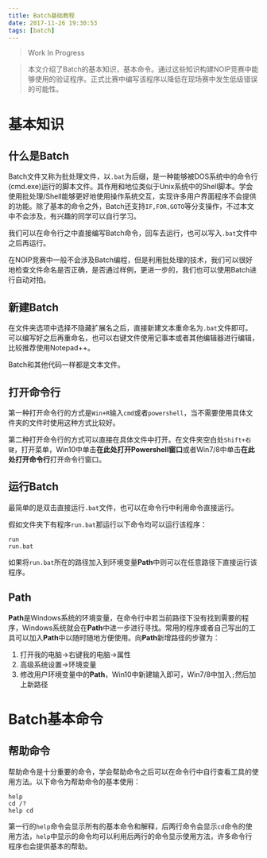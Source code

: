 ```yaml
---
title: Batch基础教程
date: 2017-11-26 19:30:53
tags: [batch]
---
```

> Work In Progress

> 本文介绍了Batch的基本知识，基本命令。通过这些知识构建NOIP竞赛中能够使用的验证程序。正式比赛中编写该程序以降低在现场赛中发生低级错误的可能性。
<!-- more -->
# 基本知识
## 什么是Batch
Batch文件又称为批处理文件，以`.bat`为后缀，是一种能够被DOS系统中的命令行(cmd.exe)运行的脚本文件。其作用和地位类似于Unix系统中的Shell脚本。学会使用批处理/Shell能够更好地使用操作系统交互，实现许多用户界面程序不会提供的功能。除了基本的命令之外，Batch还支持`IF,FOR,GOTO`等分支操作，不过本文中不会涉及，有兴趣的同学可以自行学习。

我们可以在命令行之中直接编写Batch命令，回车去运行，也可以写入`.bat`文件中之后再运行。

在NOIP竞赛中一般不会涉及Batch编程，但是利用批处理的技术，我们可以很好地检查文件命名是否正确，是否通过样例，更进一步的，我们也可以使用Batch进行自动对拍。


## 新建Batch
在文件夹选项中选择不隐藏扩展名之后，直接新建文本重命名为`.bat`文件即可。可以编写好之后再重命名，也可以右键文件使用记事本或者其他编辑器进行编辑，比较推荐使用Notepad++。

Batch和其他代码一样都是文本文件。


## 打开命令行
第一种打开命令行的方式是`Win+R`输入`cmd`或者`powershell`，当不需要使用具体文件夹的文件时使用这种方式比较好。

第二种打开命令行的方式可以直接在具体文件中打开。在文件夹空白处`Shift+右键`，打开菜单，Win10中单击**在此处打开Powershell窗口**或者Win7/8中单击**在此处打开命令行**打开命令行窗口。


## 运行Batch
最简单的是双击直接运行`.bat`文件，也可以在命令行中利用命令直接运行。

假如文件夹下有程序`run.bat`那运行以下命令均可以运行该程序：
``` batch
run
run.bat
```

如果将`run.bat`所在的路径加入到环境变量**Path**中则可以在任意路径下直接运行该程序。


## Path
**Path**是Windows系统的环境变量，在命令行中若当前路径下没有找到需要的程序，Windows系统就会在**Path**中进一步进行寻找。常用的程序或者自己写出的工具可以加入**Path**中以随时随地方便使用。向**Path**新增路径的步骤为：

1. 打开我的电脑->右键我的电脑->属性
2. 高级系统设置->环境变量
3. 修改用户环境变量中的**Path**，Win10中新建输入即可，Win7/8中加入`;`然后加上新路径


# Batch基本命令
## 帮助命令

帮助命令是十分重要的命令，学会帮助命令之后可以在命令行中自行查看工具的使用方法。以下命令为帮助命令的基本使用：
``` batch
help
cd /?
help cd
```

第一行的`help`命令会显示所有的基本命令和解释，后两行命令会显示`cd`命令的使用方法，`help`中显示的命令均可以利用后两行的命令显示使用方法，许多命令行程序也会提供基本的帮助。